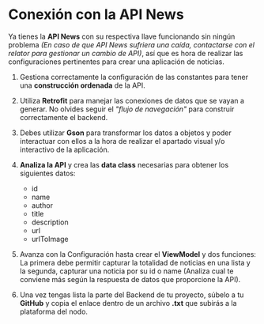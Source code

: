 # Conexión con la API News

Ya tienes la __API News__ con su respectiva llave funcionando sin ningún problema _(En caso de que API News sufriera una caída, contactarse con el relator para gestionar un cambio de API)_, así que es hora de realizar las configuraciones pertinentes para crear una aplicación de noticias.

1. Gestiona correctamente la configuración de las constantes para tener una __construcción ordenada__ de la API.

2. Utiliza __Retrofit__ para manejar las conexiones de datos que se vayan a generar. No olvides seguir el _"flujo de navegación"_ para construir correctamente el backend.

3. Debes utilizar __Gson__ para transformar los datos a objetos y poder interactuar con ellos a la hora de realizar el apartado visual y/o interactivo de la aplicación.

4. __Analiza la API__ y crea las __data class__ necesarias para obtener los siguientes datos:
    - id
    - name
    - author
    - title
    - description
    - url
    - urlToImage

5. Avanza con la Configuración hasta crear el __ViewModel__ y dos funciones: La primera debe permitir capturar la totalidad de noticias en una lista y la segunda, capturar una noticia por su id o name (Analiza cual te conviene más según la respuesta de datos que proporcione la API).

6. Una vez tengas lista la parte del Backend de tu proyecto, súbelo a tu __GitHub__ y copia el enlace dentro de un archivo __.txt__ que subirás a la plataforma del nodo.